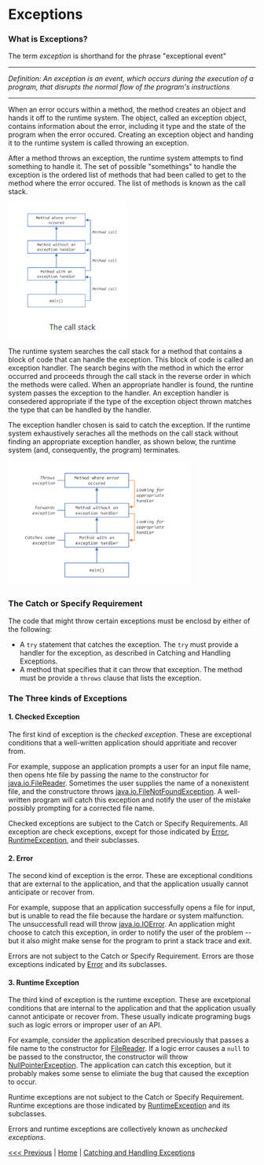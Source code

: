 # Exceptions

### What is Exceptions?

The term *exception* is shorthand for the phrase "exceptional event"

----------

*Definition: An exception is an event, which occurs during the execution of a program, that disrupts the normal flow of the program's instructions*

----------


When an error occurs within a method, the method creates an object and hands it off to the runtime system. The object, called an exception object, contains information about the error, including it type and the state of the program when the error occured. Creating an exception object and handing it to the runtime system is called throwing an exception.

After a method throws an exception, the runtime system attempts to find something to handle it. The set of possible "somethings" to handle the exception is the ordered list of methods that had been called to get to the method where the error occured. The list of methods is known as the call stack.

![The call stack](../assets/101-exception.png)

The runtime system searches the call stack for a method that contains a block of code that can handle the exception. This block of code is called an exception handler. The search begins with the method in which the error occurred and proceeds through the call stack in the reverse order in which the methods were called. When an appropriate handler is found, the runtine system passes the exception to the handler. An exception handler is consedered appropriate if the type of the exception object thrown matches the type that can be handled by the handler.

The exception handler chosen is said to catch the exception. If the runtime system exhaustively seraches all the methods on the call stack without finding an appropriate exception handler, as shown below, the runtime system (and, consequently, the program) terminates.

![Searching the call stack for the exception handler](../assets/102-searching-call-stack-for-exception-handler.png)

### The Catch or Specify Requirement

The code that might throw certain exceptions must be enclosd by either of the following:

- A `try` statement that catches the exception. The `try` must provide a handler for the exception, as described in Catching and Handling Exceptions.
- A method that specifies that it can throw that exception. The method must be provide a `throws` clause that lists the exception.


### The Three kinds of Exceptions

#### 1. Checked Exception

The first kind of exception is the *checked exception*. These are exceptional conditions that a well-written application should appritiate and recover from.

For example, suppose an application prompts a user for an input file name, then opens hte file by passing the name to the constructor for [java.io.FileReader](https://docs.oracle.com/en/java/javase/22/docs/api/java.base/java/io/FileReader.html). Sometimes the user supplies the name of a nonexistent file, and the constructore throws [java.io.FileNotFoundException](https://docs.oracle.com/en/java/javase/22/docs/api/java.base/java/io/FileNotFoundException.html). A well-written program will catch this exception and notify the user of the mistake possibly prompting for a corrected file name.

Checked exceptions are subject to the Catch or Specify Requirements. All exception are check exceptions, except for those indicated by [Error](https://docs.oracle.com/en/java/javase/22/docs/api/java.base/java/lang/Error.html), [RuntimeException](https://docs.oracle.com/en/java/javase/22/docs/api/java.base/java/lang/RuntimeException.html), and their subclasses.

#### 2. Error

The second kind of exception is the error. These are exceptional conditions that are external to the application, and that the application usually cannot anticipate or recover from. 

For example, suppose that an application successfully opens a file for input, but is unable to read the file because the hardare or system malfunction. The unsuccessfull read will throw [java.io.IOError](https://docs.oracle.com/en/java/javase/22/docs/api/java.base/java/io/IOError.html). An application might choose to catch this exception, in order to notify the user of the problem -- but it also might make sense for the program to print a stack trace and exit.

Errors are not subject to the Catch or Specify Requirement. Errors are those exceptions indicated by [Error](https://docs.oracle.com/en/java/javase/22/docs/api/java.base/java/lang/Error.html) and its subclasses.

#### 3. Runtime Exception

The third kind of exception is the runtime exception. These are excetpional conditions that are internal to the application and that the application usually cannot anticipate or recover from. These usually indicate programing bugs such as logic errors or improper user of an API.

For example, consider the application described precviously that passes a file name to the constructor for [FileReader](https://docs.oracle.com/en/java/javase/22/docs/api/java.base/java/io/FileReader.html). If a logic error causes a `null` to be passed to the constructor, the constructor will throw [NullPointerException](https://docs.oracle.com/en/java/javase/22/docs/api/java.base/java/lang/NullPointerException.html). The application can catch this exception, but it probably makes some sense to elimiate the bug that caused the exception to occur.


Runtime exceptions are not subject to the Catch or Specify Requirement. Runtime exceptions are those indicated by [RuntimeException](https://docs.oracle.com/en/java/javase/22/docs/api/java.base/java/lang/RuntimeException.html) and its subclasses.

Errors and runtime exceptions are collectively known as *unchecked exceptions*.

[<<< Previous](https://) | [Home](../README.md) | [Catching and Handling Exceptions](102-catching-and-handling-exceptions.md)